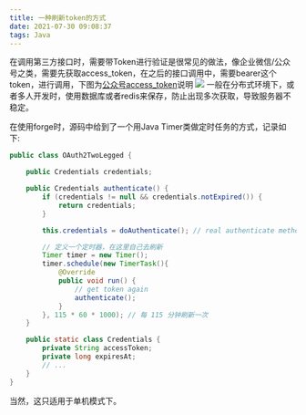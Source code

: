 ```yaml
---
title: 一种刷新token的方式
date: 2021-07-30 09:08:37
tags: Java
---
```


在调用第三方接口时，需要带Token进行验证是很常见的做法，像企业微信/公众号之类，需要先获取access_token，在之后的接口调用中，需要bearer这个token，进行调用，下图为[公众号access_token](https://developers.weixin.qq.com/doc/offiaccount/Basic_Information/Get_access_token.html)说明
![](wechat_access_token.jpg)
一般在分布式环境下，或者多人开发时，使用数据库或者redis来保存，防止出现多次获取，导致服务器不稳定。
<!-- more -->
在使用forge时，源码中给到了一个用Java Timer类做定时任务的方式，记录如下:
```java
public class OAuth2TwoLegged {

    public Credentials credentials;

    public Credentials authenticate() {
        if (credentials != null && credentials.notExpired()) {
            return credentials;
        }

        this.credentials = doAuthenticate(); // real authenticate method

        // 定义一个定时器，在这里自己去刷新
        Timer timer = new Timer();
        timer.schedule(new TimerTask(){
            @Override
            public void run() {
                // get token again
                authenticate();
            }
        }, 115 * 60 * 1000); // 每 115 分钟刷新一次
    }

    public static class Credentials {
        private String accessToken;
        private long expiresAt;
        // ...
    }
}
```
当然，这只适用于单机模式下。